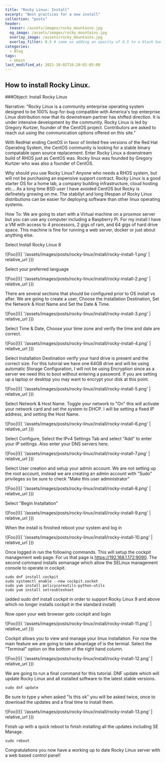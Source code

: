 ```yaml
---
title: "Rocky Linux: Install"
excerpt: "Best practices for a new install"
collection: "posts"
header:
  teaser: /assets/images/rocky_mountains.jpg
  og_image: /assets/images/rocky_mountains.jpg
  overlay_image: /assets/rocky_mountains.jpg
  overlay_filter: 0.5 # same as adding an opacity of 0.5 to a black background
categories:
  - Blog
tags:
  - Ghost
last_modified_at: 2021-10-02T16:20:02-05:00
---
```


## How to install Rocky Linux.
###Object: Install Rocky Linux

Narrative: "Rocky Linux is a community enterprise operating system designed to be 100% bug-for-bug compatible with America's top enterprise Linux distribution now that its downstream partner has shifted direction. It is under intensive development by the community. Rocky Linux is led by Gregory Kurtzer, founder of the CentOS project. Contributors are asked to reach out using the communication options offered on this site."  

With RedHat ending CentOS in favor of limited free versions of the Red Hat Operating System, the CentOS community is looking for a stable binary compatable open source replacement.  Enter Rocky Linux a downstream build of RHOS just as CentOS was.  Rocky linux was founded by Gregory Kurtzer who was also a founder of CentOS.

Why should you use Rocky Linux?  Anyone who needs a RHOS system, but will not be purchasing an expensive support contract.  Rocky Linux is a good starter OS for a home lab, a company building infrastructure, cloud hosting etc...  As a long time BSD user I have avoided CentOS but Rocky is definetely growing on me.  The stabiliyt and long lifespan of Rocky Linux distributions can be easier for deploying software than other linux operating systems.

How To:  We are going to start with a Virtual machine on a proxmox server but you can use any computer including a Raspberry Pi.  For my install I have a VM with access to 4 processors, 2 gigs of ram, and 64 gigs of hard drive space.  This machine is fine for running a web server, docker or just about anything else.

Select Install Rocky Linux 8

![Foo]({{ '/assets/images/posts/rocky-linux/install/rocky-install-1.png' | relative_url }})

Select your preferred language

![Foo]({{ '/assets/images/posts/rocky-linux/install/rocky-install-2.png' | relative_url }})

There are several sections that should be configured prior to OS install vs after.  We are going to create a user, Choose the Installation Destination, Set the Network & Host Name and Set the Date & Time.

![Foo]({{ '/assets/images/posts/rocky-linux/install/rocky-install-3.png' | relative_url }})

Select Time & Date, Choose your time zone and verify the time and date are correct.

![Foo]({{ '/assets/images/posts/rocky-linux/install/rocky-install-4.png' | relative_url }})

Select Installation Destination verify your hard drive is present and the correct size.  For this tutorial we have one 64GB drive and will be using automatic Storage Configuration, I will not be using Encryption since as a server we need this to boot without entering a password.  If you are setting up a laptop or desktop you may want to encrypt your disk at this point.

![Foo]({{ '/assets/images/posts/rocky-linux/install/rocky-install-5.png' | relative_url }})

Select Network & Host Name.  Toggle your network to "On" this will activate your network card and set the system to DHCP.  I will be setting a fixed IP address, and setting the Host Name.

![Foo]({{ '/assets/images/posts/rocky-linux/install/rocky-install-6.png' | relative_url }})

Select Configure, Select the IPv4 Settings Tab and select "Add" to enter your IP settings.  Also enter your DNS servers here.

![Foo]({{ '/assets/images/posts/rocky-linux/install/rocky-install-7.png' | relative_url }})

Select User creation and setup your admin account.  We are not setting up the root account, instead we are creating an admin account with "Sudo" privileges so be sure to check "Make this user administrator"

![Foo]({{ '/assets/images/posts/rocky-linux/install/rocky-install-8.png' | relative_url }})

Select "Begin Installation"

![Foo]({{ '/assets/images/posts/rocky-linux/install/rocky-install-9.png' | relative_url }})

When the install is finished reboot your system and log in

![Foo]({{ '/assets/images/posts/rocky-linux/install/rocky-install-10.png' | relative_url }})

Once logged in run the following commands.  This will setup the cockpit management web page.  For us that page is https://192.168.1.172:9090.  The second command installs semanage which allow the SELinux management console to operate in cockpit.

```
sudo dnf install cockpit
sudo systemctl enable --now cockpit.socket
sudo yum install policycoreutils-python-utils
sudo yum install setroubleshoot
```
(added sudo dnf install cockpit in order to support Rocky Linux 9 and above which no longer installs cockpit in the standard install)

Now open your web browser goto cockpit and login

![Foo]({{ '/assets/images/posts/rocky-linux/install/rocky-install-11.png' | relative_url }})

Cockpit allows you to view and manage your linux installation.  For now the main feature we are going to take advantage of is the termial.  Select the "Terminal" option on the bottom of the right hand column.

![Foo]({{ '/assets/images/posts/rocky-linux/install/rocky-install-12.png' | relative_url }})

We are going to run a final command for this tutorial.  DNF update which will update Rocky Linux and all installed software to the latest stable versions.

```
sudo dnf update
```

Be sure to type y when asked "Is this ok" you will be asked twice, once to download the updates and a final time to install them.

![Foo]({{ '/assets/images/posts/rocky-linux/install/rocky-install-13.png' | relative_url }})

Finish up with a quick reboot to finish installing all the updates including SE Manage.

```
sudo reboot
```

Congratulations you now have a working up to date Rocky Linux server with a web based control panel!